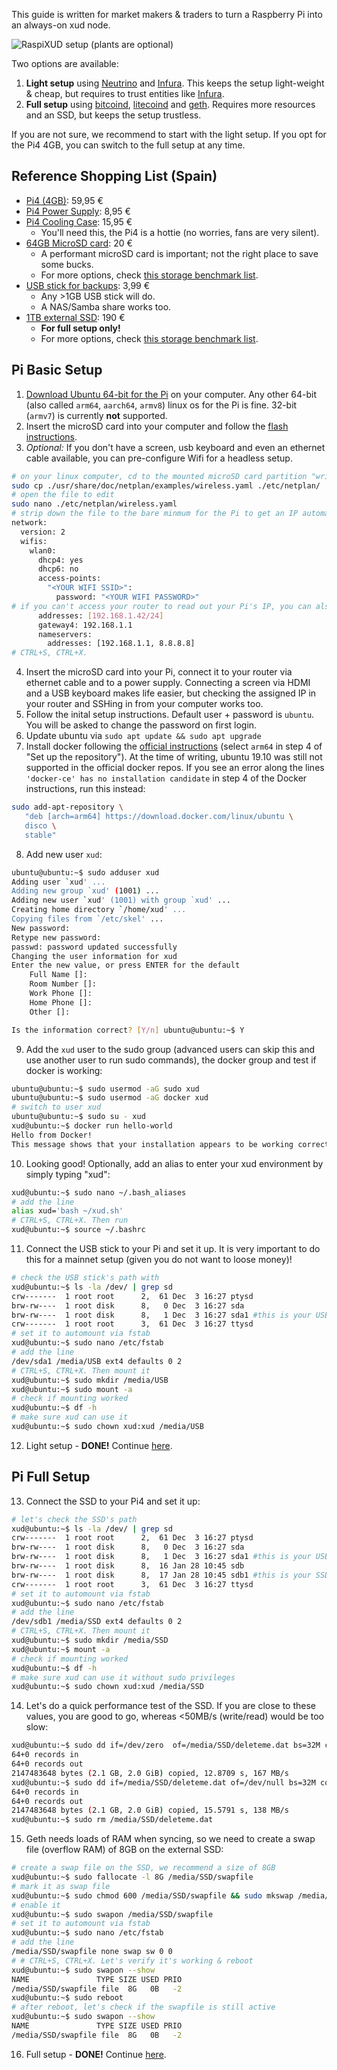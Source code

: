 This guide is written for market makers & traders to turn a Raspberry Pi into an always-on xud node.

![RaspiXUD setup (plants are optional)](images/RaspiXUD.jpeg)

Two options are available:

1. **Light setup** using [Neutrino](https://github.com/lightninglabs/neutrino) and [Infura](https://infura.io/). This keeps the setup light-weight & cheap, but requires to trust entities like [Infura](https://infura.io/).
2. **Full setup** using [bitcoind](https://github.com/bitcoin/bitcoin/), [litecoind](https://github.com/litecoin-project/litecoin) and [geth](https://github.com/ethereum/go-ethereum). Requires more resources and an SSD, but keeps the setup trustless.

If you are not sure, we recommend to start with the light setup. If you opt for the Pi4 4GB, you can switch to the full setup at any time.

## Reference Shopping List (Spain)
* [Pi4 (4GB)](https://www.tiendatec.es/raspberry-pi/placas-base/1100-raspberry-pi-4-modelo-b-4gb-765756931182.html): 59,95 €
* [Pi4 Power Supply](https://www.tiendatec.es/raspberry-pi/raspberry-pi-alimentacion/1093-alimentador-oficial-raspberry-pi-4-usb-c-5v-3a-15w-negro-644824914886.html): 8,95 €
* [Pi4 Cooling Case](https://www.tiendatec.es/raspberry-pi/cajas/1110-caja-cofre-alta-disipacion-con-dos-ventiladores-para-raspberry-pi-4-8472496015950.html): 15,95 €
  * You'll need this, the Pi4 is a hottie (no worries, fans are very silent).
* [64GB MicroSD card](https://www.amazon.es/dp/B07G3GMRYF/): 20 €
  * A performant microSD card is important; not the right place to save some bucks.
  * For more options, check [this storage benchmark list](https://jamesachambers.com/raspberry-pi-storage-benchmarks/).
* [USB stick for backups](https://www.amazon.es/dp/B00TPG6P22/): 3,99 €
   * Any >1GB USB stick will do.
   * A NAS/Samba share works too.
* [1TB external SSD](https://www.amazon.es/gp/product/B074M774TW/): 190 €
  * **For full setup only!**
  * For more options, check [this storage benchmark list](https://jamesachambers.com/raspberry-pi-storage-benchmarks/).

## Pi Basic Setup

1. [Download Ubuntu 64-bit for the Pi](https://ubuntu.com/download/raspberry-pi) on your computer. Any other 64-bit (also called `arm64`, `aarch64`, `armv8`) linux os for the Pi is fine. 32-bit (`armv7`) is currently **not** supported.
2. Insert the microSD card into your computer and follow the [flash instructions](https://ubuntu.com/download/iot/installation-media).
3. *Optional:* If you don't have a screen, usb keyboard and even an ethernet cable available, you can pre-configure Wifi for a headless setup.
```bash
# on your linux computer, cd to the mounted microSD card partition "writable" and copy the wifi sample file. If you can't see any partition called "writable", then you are probably running something other than linux and need to figure out how to mount an ext4 filesystem.
sudo cp ./usr/share/doc/netplan/examples/wireless.yaml ./etc/netplan/
# open the file to edit
sudo nano ./etc/netplan/wireless.yaml
# strip down the file to the bare minmum for the Pi to get an IP automatically assigned by your router
network:
  version: 2
  wifis:
    wlan0:
      dhcp4: yes
      dhcp6: no
      access-points:
        "<YOUR WIFI SSID>":
          password: "<YOUR WIFI PASSWORD>"
# if you can't access your router to read out your Pi's IP, you can also configure a static IP now
      addresses: [192.168.1.42/24]
      gateway4: 192.168.1.1
      nameservers:
        addresses: [192.168.1.1, 8.8.8.8]
# CTRL+S, CTRL+X.
```
4. Insert the microSD card into your Pi, connect it to your router via ethernet cable and to a power supply. Connecting a screen via HDMI and a USB keyboard makes life easier, but checking the assigned IP in your router and SSHing in from your computer works too.
5. Follow the inital setup instructions. Default user + password is `ubuntu`. You will be asked to change the password on first login.
6. Update ubuntu via `sudo apt update && sudo apt upgrade`
7. Install docker following the [official instructions](https://docs.docker.com/install/linux/docker-ce/ubuntu/) (select `arm64` in step 4 of "Set up the repository"). At the time of writing, ubuntu 19.10 was still not supported in the official docker repos. If you see an error along the lines `'docker-ce' has no installation candidate` in step 4 of the Docker instructions, run this instead:
```bash
sudo add-apt-repository \
   "deb [arch=arm64] https://download.docker.com/linux/ubuntu \
   disco \
   stable"
```
8. Add new user `xud`:
```bash
ubuntu@ubuntu:~$ sudo adduser xud
Adding user `xud' ...
Adding new group `xud' (1001) ...
Adding new user `xud' (1001) with group `xud' ...
Creating home directory `/home/xud' ...
Copying files from `/etc/skel' ...
New password: 
Retype new password: 
passwd: password updated successfully
Changing the user information for xud
Enter the new value, or press ENTER for the default
	Full Name []: 
	Room Number []: 
	Work Phone []: 
	Home Phone []: 
	Other []: 

Is the information correct? [Y/n] ubuntu@ubuntu:~$ Y
```
9. Add the `xud` user to the sudo group (advanced users can skip this and use another user to run sudo commands), the docker group and test if docker is working:
```bash
ubuntu@ubuntu:~$ sudo usermod -aG sudo xud
ubuntu@ubuntu:~$ sudo usermod -aG docker xud
# switch to user xud
ubuntu@ubuntu:~$ sudo su - xud
xud@ubuntu:~$ docker run hello-world
Hello from Docker!
This message shows that your installation appears to be working correctly.
```
10. Looking good! Optionally, add an alias to enter your xud environment by simply typing "xud":
```bash
xud@ubuntu:~$ sudo nano ~/.bash_aliases
# add the line
alias xud='bash ~/xud.sh'
# CTRL+S, CTRL+X. Then run
xud@ubuntu:~$ source ~/.bashrc
```
11. Connect the USB stick to your Pi and set it up. It is very important to do this for a mainnet setup (given you do not want to loose money)!
```bash
# check the USB stick's path with
xud@ubuntu:~$ ls -la /dev/ | grep sd
crw-------  1 root root      2,  61 Dec  3 16:27 ptysd
brw-rw----  1 root disk      8,   0 Dec  3 16:27 sda
brw-rw----  1 root disk      8,   1 Dec  3 16:27 sda1 #this is your USB Stick
crw-------  1 root root      3,  61 Dec  3 16:27 ttysd
# set it to automount via fstab
xud@ubuntu:~$ sudo nano /etc/fstab
# add the line
/dev/sda1 /media/USB ext4 defaults 0 2
# CTRL+S, CTRL+X. Then mount it
xud@ubuntu:~$ sudo mkdir /media/USB
xud@ubuntu:~$ sudo mount -a
# check if mounting worked
xud@ubuntu:~$ df -h
# make sure xud can use it
xud@ubuntu:~$ sudo chown xud:xud /media/USB
```
12. Light setup - **DONE!** Continue [here](Market%20Maker%20Guide.md#the-setup).

## Pi Full Setup

13. Connect the SSD to your Pi4 and set it up:
```bash
# let's check the SSD's path
xud@ubuntu:~$ ls -la /dev/ | grep sd
crw-------  1 root root      2,  61 Dec  3 16:27 ptysd
brw-rw----  1 root disk      8,   0 Dec  3 16:27 sda
brw-rw----  1 root disk      8,   1 Dec  3 16:27 sda1 #this is your USB Stick
brw-rw----  1 root disk      8,  16 Jan 28 10:45 sdb
brw-rw----  1 root disk      8,  17 Jan 28 10:45 sdb1 #this is your SSD
crw-------  1 root root      3,  61 Dec  3 16:27 ttysd
# set it to automount via fstab
xud@ubuntu:~$ sudo nano /etc/fstab
# add the line
/dev/sdb1 /media/SSD ext4 defaults 0 2
# CTRL+S, CTRL+X. Then mount it
xud@ubuntu:~$ sudo mkdir /media/SSD
xud@ubuntu:~$ mount -a
# check if mounting worked
xud@ubuntu:~$ df -h
# make sure xud can use it without sudo privileges
xud@ubuntu:~$ sudo chown xud:xud /media/SSD
```
14. Let's do a quick performance test of the SSD. If you are close to these values, you are good to go, whereas <50MB/s (write/read) would be too slow:
```bash
xud@ubuntu:~$ sudo dd if=/dev/zero  of=/media/SSD/deleteme.dat bs=32M count=64 oflag=direct
64+0 records in
64+0 records out
2147483648 bytes (2.1 GB, 2.0 GiB) copied, 12.8709 s, 167 MB/s
xud@ubuntu:~$ sudo dd if=/media/SSD/deleteme.dat of=/dev/null bs=32M count=64 iflag=direct
64+0 records in
64+0 records out
2147483648 bytes (2.1 GB, 2.0 GiB) copied, 15.5791 s, 138 MB/s
xud@ubuntu:~$ sudo rm /media/SSD/deleteme.dat
```
15. Geth needs loads of RAM when syncing, so we need to create a swap file (overflow RAM) of 8GB on the external SSD:
```bash
# create a swap file on the SSD, we recommend a size of 8GB
xud@ubuntu:~$ sudo fallocate -l 8G /media/SSD/swapfile
# mark it as swap file
xud@ubuntu:~$ sudo chmod 600 /media/SSD/swapfile && sudo mkswap /media/SSD/swapfile
# enable it
xud@ubuntu:~$ sudo swapon /media/SSD/swapfile
# set it to automount via fstab
xud@ubuntu:~$ sudo nano /etc/fstab
# add the line
/media/SSD/swapfile none swap sw 0 0
# # CTRL+S, CTRL+X. Let's verify it's working & reboot
xud@ubuntu:~$ sudo swapon --show
NAME               TYPE SIZE USED PRIO
/media/SSD/swapfile file  8G   0B   -2
xud@ubuntu:~$ sudo reboot
# after reboot, let's check if the swapfile is still active
xud@ubuntu:~$ sudo swapon --show
NAME               TYPE SIZE USED PRIO
/media/SSD/swapfile file  8G   0B   -2
```
16. Full setup - **DONE!** Continue [here](Market%20Maker%20Guide.md#the-setup).
